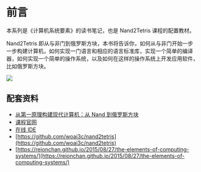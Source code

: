 # 前言
本系列是《计算机系统要素》的读书笔记，也是 Nand2Tetris 课程的配置教材。

Nand2Tetris 即从与非门到俄罗斯方块，本书将告诉你，如何从与非门开始一步一步构建计算机，如何实现一门语言和相应的语言标准库，实现一个简单的编译器，如何实现一个简单的操作系统，以及如何在这样的操作系统上开发应用软件，比如俄罗斯方块。

![](https://raw.gitmirror.com/RicardoJiang/resource/main/2024/june/p13.png)

## 配套资料
- [从第一原理构建现代计算机：从 Nand 到俄罗斯方块](https://www.coursera.org/learn/build-a-computer)
- [课程官网](https://www.nand2tetris.org/)
- [在线 IDE](https://nand2tetris.github.io/web-ide/chip/)
- [https://github.com/woai3c/nand2tetris](https://github.com/woai3c/nand2tetris)
- [https://reionchan.github.io/2015/08/27/the-elements-of-computing-systems/](https://reionchan.github.io/2015/08/27/the-elements-of-computing-systems/)